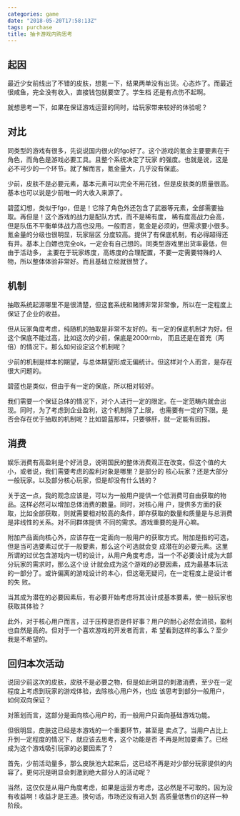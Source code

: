 ```yaml
---
categories: game
date: "2018-05-20T17:58:13Z"
tags: purchase
title: 抽卡游戏内购思考
---
```


<!--more-->
## 起因

最近少女前线出了不错的皮肤，想氪一下，结果两单没有出货。心态炸了。而最近很咸鱼，完全没有收入，直接钱包就要空了。学生档
还是有点伤不起啊。

就想思考一下，如果在保证游戏运营的同时，给玩家带来较好的体验呢？

## 对比

同类型的游戏有很多，先说说国内很火的fgo好了。这个游戏的氪金主要要素在于角色，而角色是游戏必要工具。且整个系统决定了玩家
的强度。也就是说，这是必不可少的一个环节。就了解而言，氪金量大，几乎没有保底。

少前，皮肤不是必要元素，基本元素可以完全不用花钱，但是皮肤类的质量很高。基本也可以说是少前唯一的大收入来源了。

碧蓝幻想，类似于fgo，但是！它除了角色外还包含了武器等元素，全部需要抽取。再但是！这个游戏的战力是配队方式，而不是稀有度，
稀有度高战力会高，但是队伍不平衡单体战力高也没用。一般而言，氪金是必须的，但需求要小很多。氪金量的分级也很明显，玩家层区
分度较高。提供了有保底机制，有必得超得还有井。基本上白嫖也完全ok，一定会有自己想的。同类型游戏里出货率最低，但由于活动多，
主要在于玩家练度，高练度的合理配置，不要一定需要特殊的人物，所以整体体验非常好。而且基础立绘就很赞了。

## 机制

抽取系统起源哪里不是很清楚，但这套系统和赌博非常非常像，所以在一定程度上保证了企业的收益。

但从玩家角度考虑，纯随机的抽取是非常不友好的。有一定的保底机制才为好。但这个保底不能过高，比如这次的少前，保底是2000rmb，
而且还是在首充（两倍）的情况下。那么如何设定这个机制呢？

少前的机制是样本的期望，与总体期望形成无偏统计。但这样对个人而言，是存在很大问题的。

碧蓝也是类似，但由于有一定的保底，所以相对较好。

我们需要一个保证总体的情况下，对个人进行一定的限定。在一定范畴内就会出现。同时，为了考虑到企业盈利，这个机制除了上限，
也需要有一定的下限。是否会存在优于抽取的机制呢？比如碧蓝那样，只要够肝，就一定能有回报。

## 消费

娱乐消费有高盈利是个好消息，说明国民的整体消费观正在改变。但这个值的大小，或者说，我们需要考虑的盈利对象是哪里？是部分的
核心玩家？还是大部分一般玩家。以及部分核心玩家，但是却没有什么钱的？

关于这一点，我的观念应该是，可以为一般用户提供一个低消费可自由获取的物品。这样必然可以增加总体消费的数量。同时，对核心用
户，提供多方面的获取，比如全部获取，则就需要相对较高的条件，即存获取的数量和质量是与总消费是非线性的关系。对不同群体提供
不同的需求。游戏重要的是开心嘛。

附加产品面向核心外，应该存在一定面向一般用户的获取方式。附加是指的可选，但是当可选要素过优于一般要素，那么这个可选就会变
成潜在的必要元素。这里所谓的过优包含游戏内一切的设计，从用户角度考虑，当一个不必要设计成为大部分玩家的需求时，那么这个设
计就会成为这个游戏的必要因素，成为最基本玩法的一部分了。或许偏离的游戏设计的本心，但这毫无疑问，在一定程度上是设计者的失
败。

当其成为潜在的必要因素后，有必要开始考虑将其设计成基本要素，使一般玩家也获取其体验？

此外，对于核心用户而言，过于压榨是否是件好事？用户的耐心必然会消损，盈利也自然是高的。但对于一个喜欢游戏的开发者而言，希
望看到这样的事么？至少我是不希望的。

## 回归本次活动

说回少前这次的皮肤，皮肤不是必要之物，但是如此明显的刺激消费，至少在一定程度上考虑到玩家的游戏体验，去除核心用户外，也应
该思考到部分一般用户，如何双向保证？

对策划而言，这部分是面向核心用户的，而一般用户只面向基础游戏功能。

但很明显，皮肤这已经是本游戏的一个重要环节，甚至是 卖点了。当用户占比上升到一定程度的情况下，就应该去思考，这个功能是否
不再是附加要素了。已经成为这个游戏吸引玩家的必要因素了？

首先，少前活动量多，那么皮肤池大起来后，这已经不再是对少部分玩家提供的内容了。更何况是明显会刺激到绝大部分人的活动呢？

当然，这仅仅是从用户角度考虑，如果是运营方考虑，这必然是不可取的。因为没有收益啊！收益才是王道。换句话，市场还没有进入到
高质量低售价的这样一种阶段。
